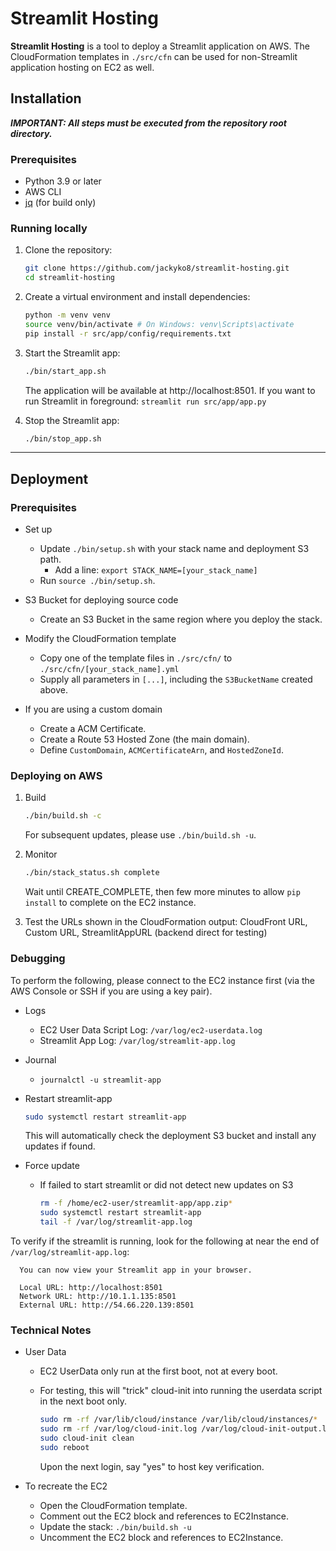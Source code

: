 # Streamlit Hosting

**Streamlit Hosting** is a tool to deploy a Streamlit application on AWS.
The CloudFormation templates in `./src/cfn` can be used for non-Streamlit application hosting on EC2 as well.

## Installation

***IMPORTANT: All steps must be executed from the repository root directory.***

### Prerequisites

- Python 3.9 or later
- AWS CLI
- [jq](https://jqlang.github.io/jq/download/) (for build only)

### Running locally

1. Clone the repository:

   ```bash
   git clone https://github.com/jackyko8/streamlit-hosting.git
   cd streamlit-hosting
   ```

2. Create a virtual environment and install dependencies:

   ```bash
   python -m venv venv
   source venv/bin/activate # On Windows: venv\Scripts\activate
   pip install -r src/app/config/requirements.txt
   ```

3. Start the Streamlit app:

   ```bash
   ./bin/start_app.sh
   ```

   The application will be available at http://localhost:8501.
   If you want to run Streamlit in foreground: `streamlit run src/app/app.py`

4. Stop the Streamlit app:

   ```bash
   ./bin/stop_app.sh
   ```


---

## Deployment

### Prerequisites

- Set up

  - Update `./bin/setup.sh` with your stack name and deployment S3 path.
    - Add a line: `export STACK_NAME=[your_stack_name]`
  - Run `source ./bin/setup.sh`.

- S3 Bucket for deploying source code

  - Create an S3 Bucket in the same region where you deploy the stack.

- Modify the CloudFormation template

  - Copy one of the template files in `./src/cfn/` to `./src/cfn/[your_stack_name].yml`
  - Supply all parameters in `[...]`, including the `S3BucketName` created above.

- If you are using a custom domain

  - Create a ACM Certificate.
  - Create a Route 53 Hosted Zone (the main domain).
  - Define `CustomDomain`, `ACMCertificateArn`, and `HostedZoneId`.

### Deploying on AWS

1. Build

   ```bash
   ./bin/build.sh -c
   ```

   For subsequent updates, please use `./bin/build.sh -u`.

2. Monitor

   ```bash
   ./bin/stack_status.sh complete
   ```

   Wait until CREATE_COMPLETE, then few more minutes to allow `pip install` to complete on the EC2 instance.

3. Test the URLs shown in the CloudFormation output: CloudFront URL, Custom URL, StreamlitAppURL (backend direct for testing)


### Debugging

To perform the following, please connect to the EC2 instance first (via the AWS Console or SSH if you are using a key pair).

- Logs

  - EC2 User Data Script Log: `/var/log/ec2-userdata.log`
  - Streamlit App Log: `/var/log/streamlit-app.log`

- Journal

  - `journalctl -u streamlit-app`

- Restart streamlit-app

  ```bash
  sudo systemctl restart streamlit-app
  ```

  This will automatically check the deployment S3 bucket and install any updates if found.

- Force update

  - If failed to start streamlit or did not detect new updates on S3
    ```bash
    rm -f /home/ec2-user/streamlit-app/app.zip*
    sudo systemctl restart streamlit-app
    tail -f /var/log/streamlit-app.log
    ```

To verify if the streamlit is running, look for the following at near the end of `/var/log/streamlit-app.log`:

```
  You can now view your Streamlit app in your browser.

  Local URL: http://localhost:8501
  Network URL: http://10.1.1.135:8501
  External URL: http://54.66.220.139:8501
```

### Technical Notes

- User Data

  - EC2 UserData only run at the first boot, not at every boot.

  - For testing, this will "trick" cloud-init into running the userdata script in the next boot only.

    ```bash
    sudo rm -rf /var/lib/cloud/instance /var/lib/cloud/instances/*
    sudo rm -rf /var/log/cloud-init.log /var/log/cloud-init-output.log
    sudo cloud-init clean
    sudo reboot
    ```

    Upon the next login, say "yes" to host key verification.

- To recreate the EC2
  - Open the CloudFormation template.
  - Comment out the EC2 block and references to EC2Instance.
  - Update the stack: `./bin/build.sh -u`
  - Uncomment the EC2 block and references to EC2Instance.
